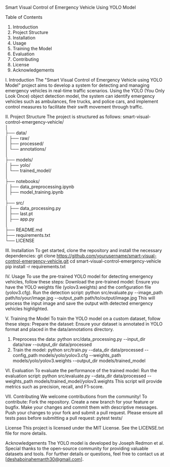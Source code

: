 Smart Visual Control of Emergency Vehicle Using YOLO Model

Table of Contents
1. Introduction
2. Project Structure
3. Installation
4. Usage
5. Training the Model
6. Evaluation
7. Contributing
8. License
9. Acknowledgements
    
I. Introduction
    The "Smart Visual Control of Emergency Vehicle using YOLO Model" project aims to develop a system for detecting and managing emergency vehicles in real-time traffic scenarios. Using the YOLO (You Only Look Once) object detection model, the system can identify emergency vehicles such as ambulances, fire trucks, and police cars, and implement control measures to facilitate their swift movement through traffic.

II. Project Structure
    The project is structured as follows:
smart-visual-control-emergency-vehicle/                                                                                                                       
│                                                                                                                                                             
├── data/                                                                                                                                                     
│   ├── raw/                                                                                                                                         
│   ├── processed/                                                                                                                                           
│   └── annotations/                                                                                                                                          
│                                                                                                                                                             
├── models/                                                                                                                                                 
│   ├── yolo/                                                                                                                                                 
│   └── trained_model/                                                                                                                                        
│                                                                                                                                                             
├── notebooks/                                                                                                                                                
│   ├── data_preprocessing.ipynb                                                                                                                              
│   ├── model_training.ipynb                                                                                                                                  
│                                                                                                                                                             
├── src/                                                                                                                                                      
│   ├── data_processing.py                                                                                                                                    
│   ├── last.pt                                                                                                                                               
│   ├── app.py                                                                                                                                                
│                                                                                                                                                             
├── README.md                                                                                                                                                 
├── requirements.txt                                                                                                                                          
└── LICENSE                                                                                                                                                   


III. Installation
To get started, clone the repository and install the necessary dependencies:
git clone https://github.com/yourusername/smart-visual-control-emergency-vehicle.git
cd smart-visual-control-emergency-vehicle
pip install -r requirements.txt

IV. Usage
To use the pre-trained YOLO model for detecting emergency vehicles, follow these steps:
Download the pre-trained model: Ensure you have the YOLO weights file (yolov3.weights) and the configuration file (yolov3.cfg).
Run the detection script:
python src/evaluate.py --image_path path/to/your/image.jpg --output_path path/to/output/image.jpg
This will process the input image and save the output with detected emergency vehicles highlighted.

V. Training the Model
To train the YOLO model on a custom dataset, follow these steps:
Prepare the dataset: Ensure your dataset is annotated in YOLO format and placed in the data/annotations directory.
1. Preprocess the data:
python src/data_processing.py --input_dir data/raw --output_dir data/processed
2. Train the model:
python src/train.py --data_dir data/processed --config_path models/yolo/yolov3.cfg --weights_path models/yolo/yolov3.weights --output_dir models/trained_model

VI. Evaluation
To evaluate the performance of the trained model:
Run the evaluation script:
python src/evaluate.py --data_dir data/processed --weights_path models/trained_model/yolov3.weights
This script will provide metrics such as precision, recall, and F1-score.

VII. Contributing
We welcome contributions from the community! To contribute:
Fork the repository.
Create a new branch for your feature or bugfix.
Make your changes and commit them with descriptive messages.
Push your changes to your fork and submit a pull request.
Please ensure all tests pass before submitting a pull request:
pytest tests/

License
This project is licensed under the MIT License. See the LICENSE.txt file for more details.

Acknowledgements
The YOLO model is developed by Joseph Redmon et al.
Special thanks to the open-source community for providing valuable datasets and tools.
For further details or questions, feel free to contact us at [deshaboinahemanth30@gmail.com].
